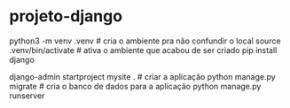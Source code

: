 # projeto-django


python3 -m venv .venv # cria o ambiente pra não confundir o local
source .venv/bin/activate # ativa o ambiente que acabou de ser criado
pip install django


django-admin startproject mysite . # criar a aplicação
python manage.py migrate # cria o banco de dados para a aplicação
python manage.py runserver


